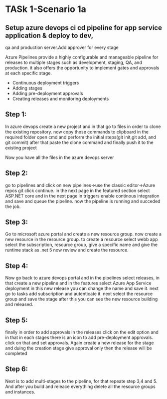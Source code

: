 # TASk 1-Scenario 1a

## Setup azure devops ci cd pipeline for app service application & deploy to dev,
qa and production server.Add approver for every stage

Azure Pipelines provide a highly configurable and manageable pipeline for releases to 
multiple stages such as development, staging, QA, and production. it also offers the 
opportunity to implement gates and approvals at each specific stage.
 - Continuous deployment triggers
 - Adding stages
 - Adding pre-deployment approvals
 - Creating releases and monitoring deployments

## Step 1: 
In azure devops create a new project and in that go to files in order to 
clone the existing repository. now copy those commands to clipboard
in the required folder open cmd and perform the initial steps(git init,git add, and git commit)
after that paste the clone command and finally push it to the existing project

Now you have all the files in the azure devops server
## Step 2: 
go to pipelines and click on new pipelines->use the classic editor->Azure repos git 
click continue. in the next page in the featured section select ASP.NET core
and in the next page in triggers enable continous integration and save and queue the pipeline.
now the pipeline is running and succeded the job.

## Step 3:
Go to microsoft azure portal and create a new resource group.
now create a new resource in the resource group. to create a resource select webb app
select the subscription, resource group, give a specific name and give the runtime stack 
as .net 5 now review and create the resource.

## Step 4: 
Now go back to azure devops portal and in the pipelines select releases, in that 
create a new pipeline and in the features select Azure App Service deployment 
in this new release you can change the name and save it. next go to tasks add subscription 
and autenticate it. next select the resource group and save the stage
after this you can see the new resource building and released.

## Step 5: 
finally in order to add approvals in the releases click on the edit option and in that 
in each stages there is an icon to add pre-deployment approvals. click on that and set 
approvals. Again create a new release for the stage and duing the creation stage give approval 
only then the release will be completed

## Step 6: 
Next is to add multi-stages to the pipeline, for that repeate step 3,4 and 5.
And after you build and releace everything delete all the resource groups and instances.

